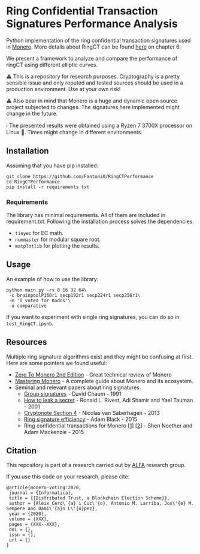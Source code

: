 # Ring Confidential Transaction Signatures Performance Analysis
Python implementation of the ring confidential transaction signatures used in [Monero](https://github.com/monero-project/monero).
More details about RingCT can be found [here](https://web.getmonero.org/library/Zero-to-Monero-2-0-0.pdf) on chapter 6.

We present a framework to analyze and compare the performance of ringCT using different elliptic curves.

:warning: This is a repository for research purposes. Cryptography is a pretty sensible issue and only reputed and tested sources should be used in a production environment. Use at your own risk!

:warning: Also bear in mind that Monero is a huge and dynamic open source project subjected to changes. The signatures here implemented might change in the future.

:information_source: The presented results were obtained using a Ryzen 7 3700X processor on Linux :penguin:. Times might change in different environments.

## Installation
Assuming that you have pip installed: 
```
git clone https://github.com/Fantoni0/RingCTPerformance
cd RingCTPerformance
pip install -r requirements.txt
```

### Requirements
The library has minimal requirements. All of them are included in requirement.txt.
Following the installation process solves the dependencies.
- `tinyec` for EC math.
- `nummaster` for modular square root.
- `matplotlib` for plotting the results.

## Usage
An example of how to use the library:
```
python main.py -rs 8 16 32 64\ 
 -c brainpoolP160r1 secp192r1 secp224r1 secp256r1\
 -m 'I voted for Kodos'\ 
 -o comparative
```
If you want to experiment with single ring signatures, you can do so in `test_RingCT.ipynb`.  
## Resources
Multiple ring signature algorithms exist and they might be confusing at first. Here are some pointers we found useful: 
* [Zero To Monero 2nd Edition](https://web.getmonero.org/library/Zero-to-Monero-2-0-0.pdf) - Great technical review of Monero
* [Mastering Monero](https://masteringmonero.com/free-download.html) - A complete guide about Monero and its ecosystem.
* Seminal and relevant papers about ring signatures.
    * [Group signatures](https://link.springer.com/content/pdf/10.1007/3-540-46416-6_22.pdf) - David Chaum - 1991
    * [How to leak a secret](https://link.springer.com/content/pdf/10.1007%252F3-540-45682-1_32.pdf) - Ronald L. Rivest, Adi Shamir and Yael Tauman - 2001
    * [Cryptonote Section 4](https://cryptonote.org/whitepaper.pdf) - Nicolas van Saberhagen - 2013
    * [Ring signature efficiency](https://bitcointalk.org/index.php?topic=972541.msg10619684#msg10619684) - Adam Black - 2015
    * Ring confidential transactions for Monero [[1]](https://www.researchgate.net/publication/311865049_Ring_Confidential_Transactions) [[2]](https://eprint.iacr.org/2015/1098.pdf) - Shen Noether and Adam Mackenzie - 2015

 

## Citation
This repository is part of a research carried out by [ALFA](https://alfa.webs.upv.es/) research group.

If you use this code on your research, please cite:
```
@article{monero-voting:2020,
 journal = {Informatica},
 title = {{Distributed Trust, a Blockchain Election Scheme}},
 author = {Aleix Cerd\`{a} i Cuc\'{o}, Antonio M. Larriba, Jos\'{e} M. Sempere and Dami\'{a}n L\'{o}pez},
 year = {2020},
 volume = {XXX},
 pages = {XXX--XXX},
 doi = {},
 issn = {},
 url = {}
}
```        

 


